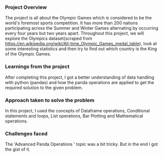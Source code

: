### Project Overview

 The project is all about the Olympic Games which is considered to be the world's foremost sports competition. It has more than 200 nations participating across the Summer and Winter Games alternating by occurring every four years but two years apart. Throughout this project, we will explore the Olympics dataset(scraped from https://en.wikipedia.org/wiki/All-time_Olympic_Games_medal_table),  look at some interesting statistics and then try to find out which country is the King of the Olympic Games.


### Learnings from the project

 After completing this project, I got a better understanding of data handling with python (pandas) and how the panda operations are applied to get the required solution to the given problem.


### Approach taken to solve the problem

  In this project, I used the concepts of Dataframe operations, Conditional statements and loops, List operations, Bar Plotting and Mathematical operations.


### Challenges faced

 The 'Advanced Panda Operations ' topic was a bit tricky. But in the end I got the gist of it.



